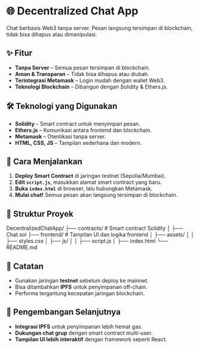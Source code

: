 # 🌐 Decentralized Chat App

Chat berbasis Web3 tanpa server. Pesan langsung tersimpan di blockchain, tidak bisa dihapus atau dimanipulasi.

## ✨ Fitur
- **Tanpa Server** – Semua pesan tersimpan di blockchain.
- **Aman & Transparan** – Tidak bisa dihapus atau diubah.
- **Terintegrasi Metamask** – Login mudah dengan wallet Web3.
- **Teknologi Blockchain** – Dibangun dengan Solidity & Ethers.js.

## 🛠️ Teknologi yang Digunakan
- **Solidity** – Smart contract untuk menyimpan pesan.
- **Ethers.js** – Komunikasi antara frontend dan blockchain.
- **Metamask** – Otentikasi tanpa server.
- **HTML, CSS, JS** – Tampilan sederhana dan modern.

## 🚀 Cara Menjalankan
1. **Deploy Smart Contract** di jaringan testnet (Sepolia/Mumbai).
2. **Edit `script.js`**, masukkan alamat smart contract yang baru.
3. **Buka `index.html`** di browser, lalu hubungkan Metamask.
4. **Mulai chat!** Semua pesan akan langsung tersimpan di blockchain.

## 📂 Struktur Proyek
DecentralizedChatApp/ ├── contracts/ # Smart contract Solidity │ ├── Chat.sol ├── frontend/ # Tampilan UI dan logika frontend │ ├── assets/ │ │ ├── styles.css │ ├── js/ │ │ ├── script.js │ ├── index.html └── README.md


## 📌 Catatan
- Gunakan jaringan **testnet** sebelum deploy ke mainnet.
- Bisa ditambahkan **IPFS** untuk penyimpanan off-chain.
- Performa tergantung kecepatan jaringan blockchain.

## 🎯 Pengembangan Selanjutnya
- **Integrasi IPFS** untuk penyimpanan lebih hemat gas.
- **Dukungan chat grup** dengan smart contract multi-user.
- **Tampilan UI lebih interaktif** dengan framework seperti React.


